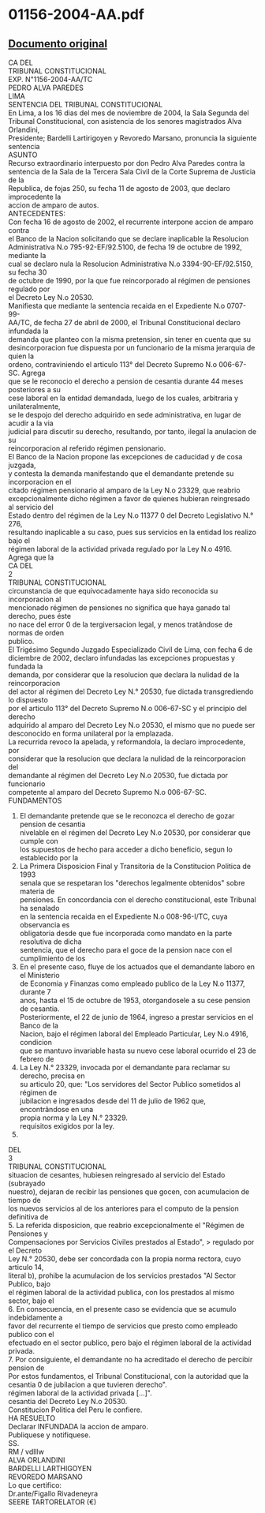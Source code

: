 
01156-2004-AA.pdf
=================
  
[Documento original](https://tc.gob.pe/jurisprudencia/2004/01156-2004-AA.pdf)  
---  
CA DEL  
TRIBUNAL CONSTITUCIONAL  
EXP. N"1156-2004-AA/TC  
PEDRO ALVA PAREDES  
LIMA  
SENTENCIA DEL TRIBUNAL CONSTITUCIONAL  
En Lima, a los 16 dias del mes de noviembre de 2004, la Sala Segunda del  
Tribunal Constitucional, con asistencia de los senores magistrados Alva Orlandini,  
Presidente; Bardelli Lartirigoyen y Revoredo Marsano, pronuncia la siguiente sentencia  
ASUNTO  
Recurso extraordinario interpuesto por don Pedro Alva Paredes contra la  
sentencia de la Sala de la Tercera Sala Civil de la Corte Suprema de Justicia de la  
Republica, de fojas 250, su fecha 11 de agosto de 2003, que declaro improcedente la  
accion de amparo de autos.  
ANTECEDENTES:  
Con fecha 16 de agosto de 2002, el recurrente interpone accion de amparo contra  
el Banco de la Nacion solicitando que se declare inaplicable la Resolucion  
Administrativa N.o 795-92-EF/92.5100, de fecha 19 de octubre de 1992, mediante la  
cual se declaro nula la Resolucion Administrativa N.o 3394-90-EF/92.5150, su fecha 30  
de octubre de 1990, por la que fue reincorporado al régimen de pensiones regulado por  
el Decreto Ley N.o 20530.  
Manifiesta que mediante la sentencia recaida en el Expediente N.o 0707-99-  
AA/TC, de fecha 27 de abril de 2000, el Tribunal Constitucional declaro infundada la  
demanda que planteo con la misma pretension, sin tener en cuenta que su  
desincorporacion fue dispuesta por un funcionario de la misma jerarquia de quien la  
ordeno, contraviniendo el articulo 113° del Decreto Supremo N.o 006-67-SC. Agrega  
que se le reconocio el derecho a pension de cesantia durante 44 meses posteriores a su  
cese laboral en la entidad demandada, luego de los cuales, arbitraria y unilateralmente,  
se le despojo del derecho adquirido en sede administrativa, en lugar de acudir a la via  
judicial para discutir su derecho, resultando, por tanto, ilegal la anulacion de su  
reincorporacion al referido régimen pensionario.  
El Banco de la Nacion propone las excepciones de caducidad y de cosa juzgada,  
y contesta la demanda manifestando que el demandante pretende su incorporacion en el  
citado régimen pensionario al amparo de la Ley N.o 23329, que reabrio  
excepcionalmente dicho régimen a favor de quienes hubieran reingresado al servicio del  
Estado dentro del régimen de la Ley N.o 11377 0 del Decreto Legislativo N.° 276,  
resultando inaplicable a su caso, pues sus servicios en la entidad los realizo bajo el  
régimen laboral de la actividad privada regulado por la Ley N.o 4916. Agrega que la  
CA DEL  
2  
TRIBUNAL CONSTITUCIONAL  
circunstancia de que equivocadamente haya sido reconocida su incorporacion al  
mencionado régimen de pensiones no significa que haya ganado tal derecho, pues éste  
no nace del error 0 de la tergiversacion legal, y menos tratândose de normas de orden  
publico.  
El Trigésimo Segundo Juzgado Especializado Civil de Lima, con fecha 6 de  
diciembre de 2002, declaro infundadas las excepciones propuestas y fundada la  
demanda, por considerar que la resolucion que declara la nulidad de la reincorporacion  
del actor al régimen del Decreto Ley N.° 20530, fue dictada transgrediendo lo dispuesto  
por el articulo 113° del Decreto Supremo N.o 006-67-SC y el principio del derecho  
adquirido al amparo del Decreto Ley N.o 20530, el mismo que no puede ser  
desconocido en forma unilateral por la emplazada.  
La recurrida revoco la apelada, y reformandola, la declaro improcedente, por  
considerar que la resolucion que declara la nulidad de la reincorporacion del  
demandante al régimen del Decreto Ley N.o 20530, fue dictada por funcionario  
competente al amparo del Decreto Supremo N.o 006-67-SC.  
FUNDAMENTOS  
1. El demandante pretende que se le reconozca el derecho de gozar pension de cesantia  
nivelable en el régimen del Decreto Ley N.o 20530, por considerar que cumple con  
los supuestos de hecho para acceder a dicho beneficio, segun lo establecido por la  
2. La Primera Disposicion Final y Transitoria de la Constitucion Politica de 1993  
senala que se respetaran los "derechos legalmente obtenidos" sobre materia de  
pensiones. En concordancia con el derecho constitucional, este Tribunal ha senalado  
en la sentencia recaida en el Expediente N.o 008-96-I/TC, cuya observancia es  
obligatoria desde que fue incorporada como mandato en la parte resolutiva de dicha  
sentencia, que el derecho para el goce de la pension nace con el cumplimiento de los  
3. En el presente caso, fluye de los actuados que el demandante laboro en el Ministerio  
de Economia y Finanzas como empleado publico de la Ley N.o 11377, durante 7  
anos, hasta el 15 de octubre de 1953, otorgandosele a su cese pension de cesantia.  
Posteriormente, el 22 de junio de 1964, ingreso a prestar servicios en el Banco de la  
Nacion, bajo el régimen laboral del Empleado Particular, Ley N.o 4916, condicion  
que se mantuvo invariable hasta su nuevo cese laboral ocurrido el 23 de febrero de  
4. La Ley N.° 23329, invocada por el demandante para reclamar su derecho, precisa en  
su articulo 20, que: "Los servidores del Sector Publico sometidos al régimen de  
jubilacion e ingresados desde del 11 de julio de 1962 que, encontrândose en una  
propia norma y la Ley N.° 23329.  
requisitos exigidos por la ley.  
1989.  
DEL  
3  
TRIBUNAL CONSTITUCIONAL  
situacion de cesantes, hubiesen reingresado al servicio del Estado (subrayado  
nuestro), dejaran de recibir las pensiones que gocen, con acumulacion de tiempo de  
los nuevos servicios al de los anteriores para el computo de la pension definitiva de  
5. La referida disposicion, que reabrio excepcionalmente el "Régimen de Pensiones y  
Compensaciones por Servicios Civiles prestados al Estado", > regulado por el Decreto  
Ley N.° 20530, debe ser concordada con la propia norma rectora, cuyo articulo 14,  
literal b), prohibe la acumulacion de los servicios prestados "Al Sector Publico, bajo  
el régimen laboral de la actividad publica, con los prestados al mismo sector, bajo el  
6. En consecuencia, en el presente caso se evidencia que se acumulo indebidamente a  
favor del recurrente el tiempo de servicios que presto como empleado publico con el  
efectuado en el sector publico, pero bajo el régimen laboral de la actividad privada.  
7. Por consiguiente, el demandante no ha acreditado el derecho de percibir pension de  
Por estos fundamentos, el Tribunal Constitucional, con la autoridad que la  
cesantia 0 de jubilacion a que tuvieren derecho".  
régimen laboral de la actividad privada [...]".  
cesantia del Decreto Ley N.o 20530.  
Constitucion Politica del Peru le confiere.  
HA RESUELTO  
Declarar INFUNDADA la accion de amparo.  
Publiquese y notifiquese.  
SS.  
RM / vdlllw  
ALVA ORLANDINI  
BARDELLI LARTHIGOYEN  
REVOREDO MARSANO  
Lo que certifico:  
Dr.ante/Figallo Rivadeneyra  
SEERE TARTORELATOR (€)